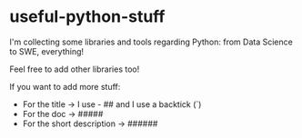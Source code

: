 # useful-python-stuff
I'm collecting some libraries and tools regarding Python: from Data Science to SWE, everything!

Feel free to add other libraries too!

If you want to add more stuff:
- For the title -> I use - ## and I use a backtick (`)
- For the doc -> #####
- For the short description -> ######
